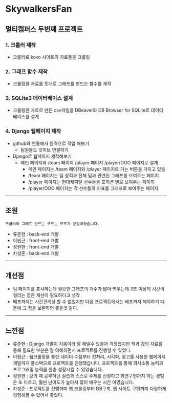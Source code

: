 # SkywalkersFan

## 멀티캠퍼스 두번째 프로젝트
### 1. 크롤러 제작
  * 크롤러로 kovo 사이트의 자료들을 크롤링
### 2. 그래프 함수 제작
  * 크롤링한 자료를 토대로 그래프를 만드는 함수를 제작
### 3. SQLite3 데이터베이스 설계
  * 크롤링한 자료로 만든 csv파일을 DBeaver와 DB Browser for SQLite로 데이터베이스를 설계
### 4. Django 웹페이지 제작
  * github와 연동해서 원격으로 작업 해보기
    * 팀원들도 깃허브 연결하기
  * Django로 웹페이지 제작해보기
    * 메인 페이지와 /team 페이지 /player 페이지 /player/OOO 페이지로 설계
      * 메인 페이지는 /team 페이지와 /player 페이지로 가는 버튼을 가지고 있음
      * /team 페이지는 팀 성적과 전체 팀과 관련된 그래프를 보여주는 페이지
      * /player 페이지는 현대캐피탈 선수들을 포지션 별로 보여주는 페이지
      * /player/OOO 페이지는 각 선수들의 지표를 그래프로 보여주는 페이지
---
## 조원
  ```
  크롤러와 그래프 만드는 코드는 모두가 분담하였습니다.
  ```
  * 류준현 : back-end 개발
  * 이원근 : front-end 개발
  * 성원현 : front-end 개발
  * 차성준 : back-end 개발
---
## 개선점
  * 팀 페이지를 표시하는데 필요한 그래프의 개수가 많아 띄우는데 3초 이상의 시간이 걸리는 점은 개선이 필요하다고 생각
  * 배포까지는 시간관계상 할 수 없었지만 다음 프로젝트에서는 배포까지 해야하기 때문에 그 점을 보완하면 좋을것 같다.
---
## 느낀점
  * 류준현 : Django 개발이 처음이라 잘 해낼수 있을까 걱정했지만 책과 강의 자료를 통해 필요한 부분은 잘 이해하면서 프로젝트를 진행할 수 있었다.
  * 이원근 : 웹크롤링을 통한 데이터 수집부터 전처리, 시각화, 장고를 사용한 웹페이지 개발까지 풀스택으로 프로젝트를 진행했습니다. 프로젝트를 통해 의사소통 능력과 프로그래밍 능력을 한층 성장시킬 수 있었습니다.
  * 성원현 : 강의 때 공부하던 실습과 스스로 주제를 선정하고 화면구현까지 하는 경험은 또 다르고, 훨씬 난이도가 높아서 많이 배우는 시간 이였습니다.
  * 차성준 : 프로젝트를 진행하며 웹 크롤링부터 DB구축, 웹 사이트 구현까지 다양하게 경험해볼 수 있어서 좋았다.
